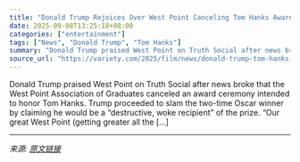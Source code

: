 ```yaml
---
title: "Donald Trump Rejoices Over West Point Canceling Tom Hanks Award Ceremony: ‘We Don’t Need Destructive, Woke Recipients Getting American Awards’"
date: 2025-09-08T13:25:18+08:00
categories: ["entertainment"]
tags: ["News", "Donald Trump", "Tom Hanks"]
summary: "Donald Trump praised West Point on Truth Social after news broke that the West Point Association of Graduates canceled an award ceremony intended to honor Tom Hanks. Trump proceeded to slam the two-ti"
source_url: "https://variety.com/2025/film/news/donald-trump-tom-hanks-west-point-award-1236511689/"
---
```


Donald Trump praised West Point on Truth Social after news broke that the West Point Association of Graduates canceled an award ceremony intended to honor Tom Hanks. Trump proceeded to slam the two-time Oscar winner by claiming he would be a &#8220;destructive, woke recipient&#8221; of the prize. &#8220;Our great West Point (getting greater all the [&#8230;]

---

*来源: [原文链接](https://variety.com/2025/film/news/donald-trump-tom-hanks-west-point-award-1236511689/)*
